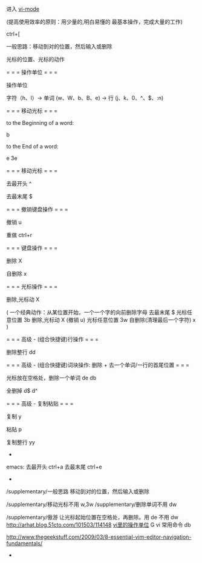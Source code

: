 
进入 [vi-mode](https://github.com/robbyrussell/oh-my-zsh/tree/master/plugins/vi-mode)

(提高使用效率的原则：用少量的,明白易懂的 最基本操作，完成大量的工作)

ctrl+[

一般思路：移动到对的位置，然后输入或删除

光标的位置、光标的动作

= = = 操作单位 = = =

操作单位

字符（h、l）→ 单词 (w、W、b、B、e) → 行 (j、k、0、^、$、:n)

= = = 移动光标 = = =

to the Beginning of a word:

b

to the End of a word:

e
3e

= = = 移动光标 = = =

去最开头
^

去最末尾
$

= = = 撤销键盘操作 = = =

撤销
u

重做
ctrl+r

= = = 键盘操作 = = =

删除
X

自删除
x

= = = 光标操作 = = =

删除,光标动
X

(
一个经典动作：从某位置开始，一个一个字的向前删除字母
去最末尾        $
光标任意位置    3b
删除,光标动     X
(撤销 u)
光标任意位置    3w
自删除(清理最后一个字符) x
)

= = = 高级 - (组合快捷键)行操作 = = =

删除整行
dd

= = = 高级 - (组合快捷键)词块操作: 删除 + 去一个单词/一行的首尾位置 = = =

光标放在空格处，删除一个单词
de
db

全删掉
d$
d^

= = = 高级 - 复制粘贴 = = =

复制
y

粘贴
p

复制整行
yy

-

emacs:
去最开头 ctrl+a
去最末尾 ctrl+e

-

/supplementary/一般思路
移动到对的位置，然后输入或删除

/supplementary/移动光标不用
w,3w
/supplementary/删除单词不用
dw

/supplementary/傲游
让光标起始位置在空格处，再删除。用 de 不用 dw 
http://arhat.blog.51cto.com/101503/114148
[vi里的操作单位](https://www.ibm.com/developerworks/cn/linux/l-cn-tip-vim/)
G vi 常用命令 db

http://www.thegeekstuff.com/2009/03/8-essential-vim-editor-navigation-fundamentals/

-

